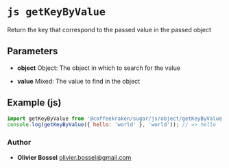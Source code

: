 


<!-- @namespace    sugar.js.object -->

# ```js getKeyByValue ```


Return the key that correspond to the passed value in the passed object

## Parameters

- **object**  Object: The object in which to search for the value

- **value**  Mixed: The value to find in the object



## Example (js)

```js
import getKeyByValue from '@coffeekraken/sugar/js/object/getKeyByValue';
console.log(getKeyByValue({ hello: 'world' }, 'world')); // => hello
```


### Author
- **Olivier Bossel** <a href="mailto:olivier.bossel@gmail.com">olivier.bossel@gmail.com</a> 



